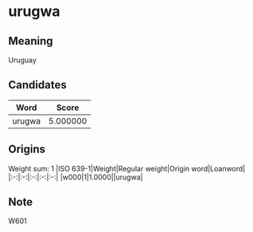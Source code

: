 # urugwa

## Meaning

Uruguay

## Candidates

|Word|Score|
|:-:|:-:|
|urugwa|5.000000|

## Origins

Weight sum: 1
|ISO 639-1|Weight|Regular weight|Origin word|Loanword|
|:-:|:-:|:-:|:-:|:-:|
|w000|1|1.0000||urugwa|

## Note

W601
